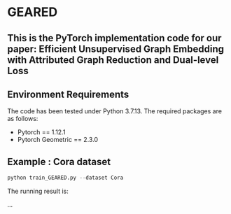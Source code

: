 # GEARED

## This is the PyTorch implementation code for our paper: Efficient Unsupervised Graph Embedding with Attributed Graph Reduction and Dual-level Loss


## Environment Requirements

The code has been tested under Python 3.7.13. The required packages are as follows:

* Pytorch == 1.12.1
* Pytorch Geometric == 2.3.0


## Example : Cora dataset

```python
python train_GEARED.py --dataset Cora
```

The running result is:

...
